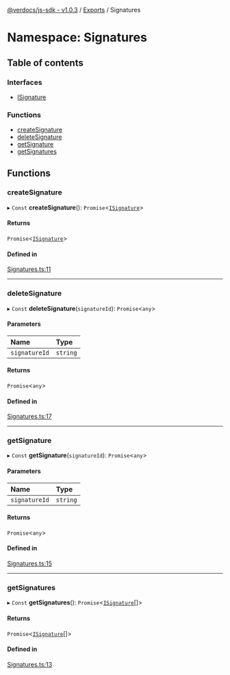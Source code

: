 [@verdocs/js-sdk - v1.0.3](../README.md) / [Exports](../modules.md) / Signatures

# Namespace: Signatures

## Table of contents

### Interfaces

- [ISignature](../interfaces/Signatures.ISignature.md)

### Functions

- [createSignature](Signatures.md#createsignature)
- [deleteSignature](Signatures.md#deletesignature)
- [getSignature](Signatures.md#getsignature)
- [getSignatures](Signatures.md#getsignatures)

## Functions

### createSignature

▸ `Const` **createSignature**(): `Promise`<[`ISignature`](../interfaces/Signatures.ISignature.md)\>

#### Returns

`Promise`<[`ISignature`](../interfaces/Signatures.ISignature.md)\>

#### Defined in

[Signatures.ts:11](https://github.com/Verdocs/js-sdk/blob/main/src/Signatures.ts#L11)

___

### deleteSignature

▸ `Const` **deleteSignature**(`signatureId`): `Promise`<`any`\>

#### Parameters

| Name | Type |
| :------ | :------ |
| `signatureId` | `string` |

#### Returns

`Promise`<`any`\>

#### Defined in

[Signatures.ts:17](https://github.com/Verdocs/js-sdk/blob/main/src/Signatures.ts#L17)

___

### getSignature

▸ `Const` **getSignature**(`signatureId`): `Promise`<`any`\>

#### Parameters

| Name | Type |
| :------ | :------ |
| `signatureId` | `string` |

#### Returns

`Promise`<`any`\>

#### Defined in

[Signatures.ts:15](https://github.com/Verdocs/js-sdk/blob/main/src/Signatures.ts#L15)

___

### getSignatures

▸ `Const` **getSignatures**(): `Promise`<[`ISignature`](../interfaces/Signatures.ISignature.md)[]\>

#### Returns

`Promise`<[`ISignature`](../interfaces/Signatures.ISignature.md)[]\>

#### Defined in

[Signatures.ts:13](https://github.com/Verdocs/js-sdk/blob/main/src/Signatures.ts#L13)
